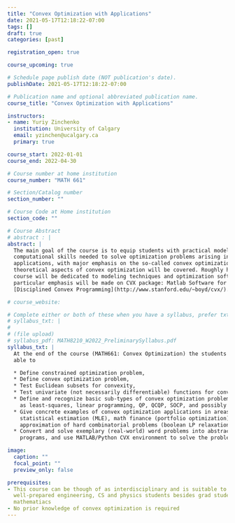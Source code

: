 ```yaml
---
title: "Convex Optimization with Applications"
date: 2021-05-17T12:18:22-07:00
tags: []
draft: true
categories: [past]

registration_open: true

course_upcoming: true

# Schedule page publish date (NOT publication's date).
publishDate: 2021-05-17T12:18:22-07:00

# Publication name and optional abbreviated publication name.
course_title: "Convex Optimization with Applications"

instructors:
- name: Yuriy Zinchenko
  institution: University of Calgary
  email: yzinchen@ucalgary.ca
  primary: true

course_start: 2022-01-01
course_end: 2022-04-30

# Course number at home institution
course_number: "MATH 661"

# Section/Catalog number
section_number: ""

# Course Code at Home institution
section_code: ""

# Course Abstract
# abstract : |
abstract: |
  The main goal of the course is to equip students with practical modeling and
  computational skills needed to solve optimization problems arising in various
  applications, with major emphasis on the so-called convex optimization. Some
  theoretical aspects of convex optimization will be covered. Roughly half of the
  course will be dedicated to modeling techniques and optimization software. A
  particular emphasis will be made on CVX package: Matlab Software for
  [Disciplined Convex Programming](http://www.stanford.edu/~boyd/cvx/).

# course_website:

# Complete either or both of these when you have a syllabus, prefer txt!
# syllabus_txt: |
#
# (file upload)
# syllabus_pdf: MATH8210_W2022_PreliminarySyllabus.pdf
syllabus_txt: |
  At the end of the course (MATH661: Convex Optimization) the students will be
  able to

  * Define constrained optimization problem,
  * Define convex optimization problem,
  * Test Euclidean subsets for convexity,
  * Test univariate (not necessarily differentiable) functions for convexity,
  * Define and recognize basic sub-types of convex optimization problems, such
    as least-squares, linear programming, QP, QCQP, SOCP, and possibly SDP,
  * Give concrete examples of convex optimization applications in areas like
    statistical estimation (MLE), math finance (portfolio optimization),
    approximation of hard combinatorial problems (boolean LP relaxation), etc.
  * Convert and solve exemplary (real-world) word problems into abstract convex
    programs, and use MATLAB/Python CVX environment to solve the problems above.

image:
  caption: ""
  focal_point: ""
  preview_only: false

prerequisites:
- This course can be though of as interdisciplinary and is suitable to
  well-prepared engineering, CS and physics students besides grad students in
  mathematiacs
- No prior knowledge of convex optimization is required
---
```


